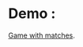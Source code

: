 # Demo : 
[Game with matches]([https://github.com/facebook/create-react-app](https://conversee12.github.io/Game-with-matches/)).
